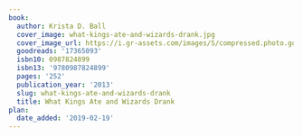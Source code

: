 ```yaml
---
book:
  author: Krista D. Ball
  cover_image: what-kings-ate-and-wizards-drank.jpg
  cover_image_url: https://i.gr-assets.com/images/S/compressed.photo.goodreads.com/books/1362685481l/17365093._SX98_.jpg
  goodreads: '17365093'
  isbn10: 0987824899
  isbn13: '9780987824899'
  pages: '252'
  publication_year: '2013'
  slug: what-kings-ate-and-wizards-drank
  title: What Kings Ate and Wizards Drank
plan:
  date_added: '2019-02-19'
---
```


